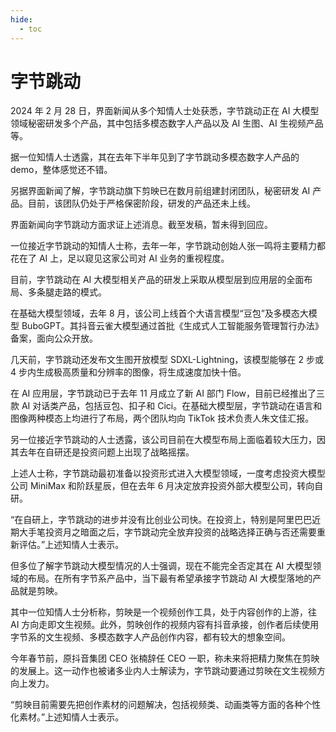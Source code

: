 ```yaml
---
hide:
  - toc
---
```


# 字节跳动

2024 年 2 月 28 日，界面新闻从多个知情人士处获悉，字节跳动正在 AI 大模型领域秘密研发多个产品，其中包括多模态数字人产品以及 AI 生图、AI 生视频产品等。

据一位知情人士透露，其在去年下半年见到了字节跳动多模态数字人产品的 demo，整体感觉还不错。

另据界面新闻了解，字节跳动旗下剪映已在数月前组建封闭团队，秘密研发 AI 产品。目前，该团队仍处于严格保密阶段，研发的产品还未上线。

界面新闻向字节跳动方面求证上述消息。截至发稿，暂未得到回应。

一位接近字节跳动的知情人士称，去年一年，字节跳动创始人张一鸣将主要精力都花在了 AI 上，足以窥见这家公司对 AI 业务的重视程度。

目前，字节跳动在 AI 大模型相关产品的研发上采取从模型层到应用层的全面布局、多条腿走路的模式。

在基础大模型领域，去年 8 月，该公司上线首个大语言模型“豆包”及多模态大模型 BuboGPT。其抖音云雀大模型通过首批《生成式人工智能服务管理暂行办法》备案，面向公众开放。

几天前，字节跳动还发布文生图开放模型 SDXL-Lightning，该模型能够在 2 步或 4 步内生成极高质量和分辨率的图像，将生成速度加快十倍。

在 AI 应用层，字节跳动已于去年 11 月成立了新 AI 部门 Flow，目前已经推出了三款 AI 对话类产品，包括豆包、扣子和 Cici。在基础大模型层，字节跳动在语言和图像两种模态上均进行了布局，两个团队均向 TikTok 技术负责人朱文佳汇报。

另一位接近字节跳动的人士透露，该公司目前在大模型布局上面临着较大压力，因其去年在自研还是投资问题上出现了战略摇摆。

上述人士称，字节跳动最初准备以投资形式进入大模型领域，一度考虑投资大模型公司 MiniMax 和阶跃星辰，但在去年 6 月决定放弃投资外部大模型公司，转向自研。

“在自研上，字节跳动的进步并没有比创业公司快。在投资上，特别是阿里巴巴近期大手笔投资月之暗面之后，字节跳动完全放弃投资的战略选择正确与否还需要重新评估。”上述知情人士表示。

但多位了解字节跳动大模型情况的人士强调，现在不能完全否定其在 AI 大模型领域的布局。在所有字节系产品中，当下最有希望承接字节跳动 AI 大模型落地的产品就是剪映。

其中一位知情人士分析称，剪映是一个视频创作工具，处于内容创作的上游，往 AI 方向走即文生视频。此外，剪映创作的视频内容有抖音承接，创作者后续使用字节系的文生视频、多模态数字人产品创作内容，都有较大的想象空间。

今年春节前，原抖音集团 CEO 张楠辞任 CEO 一职，称未来将把精力聚焦在剪映的发展上。这一动作也被诸多业内人士解读为，字节跳动要通过剪映在文生视频方向上发力。

“剪映目前需要先把创作素材的问题解决，包括视频类、动画类等方面的各种个性化素材。”上述知情人士表示。
